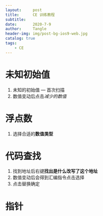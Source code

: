 ```yaml
---
layout:     post
title:      CE 训练教程
subtitle:   
date:       2020-7-9
author:     Tangle
header-img: img/post-bg-ios9-web.jpg
catalog: true
tags:
    - CE
---
```


# 未知初始值

1. 未知的初始值 — 首次扫描
1. 数值变动后点击*减少的数值*

# 浮点数

1. 选择合适的**数值类型**

# 代码查找

1. 找到地址后右键**找出是什么改写了这个地址**
1. 数值变动后会得到汇编指令点击选择
1. 点击替换确定

# 指针





